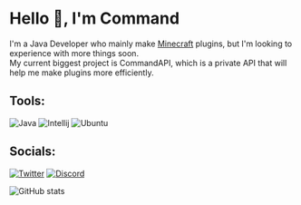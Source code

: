 
# Hello 👋, I'm Command
I'm a Java Developer who mainly make [Minecraft](https://minecraft.net) plugins, but I'm looking to experience with more things soon.<br>
My current biggest project is CommandAPI, which is a private API that will help me make plugins more efficiently.

## Tools:
![Java](https://img.shields.io/badge/-Java-black?style=for-the-badge&logo=OpenJDK) ![Intellij](https://img.shields.io/badge/-Intellij-black?style=for-the-badge&logo=intellijidea) ![Ubuntu](https://img.shields.io/badge/-Ubuntu%20Server-black?style=for-the-badge&logo=ubuntu)

## Socials: 
[![Twitter](https://img.shields.io/badge/Twitter-black?style=for-the-badge&logo=twitter)](https://twitter.com/commandrod) [![Discord](https://img.shields.io/badge/Discord-black?style=for-the-badge&logo=discord)](https://discord.com/users/303127585905180674)

![GitHub stats](https://github-readme-stats.vercel.app/api?username=commandrod&include_all_commits=true&count_private=true&show_icons=true&theme=dracula)
